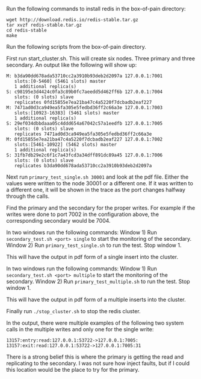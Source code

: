 Run the following commands to install redis in the box-of-pain directory:

```
wget http://download.redis.io/redis-stable.tar.gz
tar xvzf redis-stable.tar.gz
cd redis-stable
make
```

Run the following scripts from the box-of-pain directory.

First run start_cluster.sh.
This will create six nodes. Three primary and three secondary.
An output like the following will show up:
```
M: b3da90dd678ada53710cc2a3910b93deb2d2097a 127.0.0.1:7001
   slots:[0-5460] (5461 slots) master
   1 additional replica(s)
S: c98195e3d4424c0fa3c89b0fc7aeedd5d462ff6b 127.0.0.1:7004
   slots: (0 slots) slave
   replicates 0fd15855e7ea21ba47c4a5220f7dcbadb2eaf227
M: 7471ad0d3ca949ea5fa305e5fedbd36ff2c66a3e 127.0.0.1:7003
   slots:[10923-16383] (5461 slots) master
   1 additional replica(s)
S: 29ef034dbbdaaa05c4ddd654a67042c57a1eedfb 127.0.0.1:7005
   slots: (0 slots) slave
   replicates 7471ad0d3ca949ea5fa305e5fedbd36ff2c66a3e
M: 0fd15855e7ea21ba47c4a5220f7dcbadb2eaf227 127.0.0.1:7002
   slots:[5461-10922] (5462 slots) master
   1 additional replica(s)
S: 31fb7db29e2c6f1c7a43fcd3a34dff891dc89a45 127.0.0.1:7006
   slots: (0 slots) slave
   replicates b3da90dd678ada53710cc2a3910b93deb2d2097a
```

Next run ```primary_test_single.sh 30001``` and look at the pdf file.
Either the values were written to the node 30001 or a different one. If it was written to a different one, it will be shown in the trace as the port changes halfway through the calls.

Find the primary and the secondary for the proper writes. For example if the writes were done to port 7002 in the configuration above, the corresponding secondary would be 7004.

In two windows run the following commands:
Window 1) Run ```secondary_test.sh <port> single``` to start the monitoring of the secondary.
Window 2) Run ```primary_test_single.sh``` to run the test.
Stop window 1.

This will have the output in pdf form of a single insert into the cluster.

In two windows run the following commands:
Window 1) Run ```secondary_test.sh <port> multiple``` to start the monitoring of the secondary.
Window 2) Run ```primary_test_multiple.sh``` to run the test.
Stop window 1.

This will have the output in pdf form of a multiple inserts into the cluster.

Finally run ```./stop_cluster.sh``` to stop the redis cluster.

In the output, there were multiple examples of the following two system calls in the multiple writes and only one for the single write:
```
13157:entry:read:127.0.0.1:53722->127.0.0.1:7005:
13157:exit:read:127.0.0.1:53722->127.0.0.1:7005:31
```

There is a strong belief this is where the primary is getting the read and replicating to the secondary. I was not sure how inject faults, but if I could this location would be the place to try for the primary.
